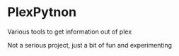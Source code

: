 # PlexPytnon
Various tools to get information out of plex

Not a serious project, just a bit of fun and experimenting
